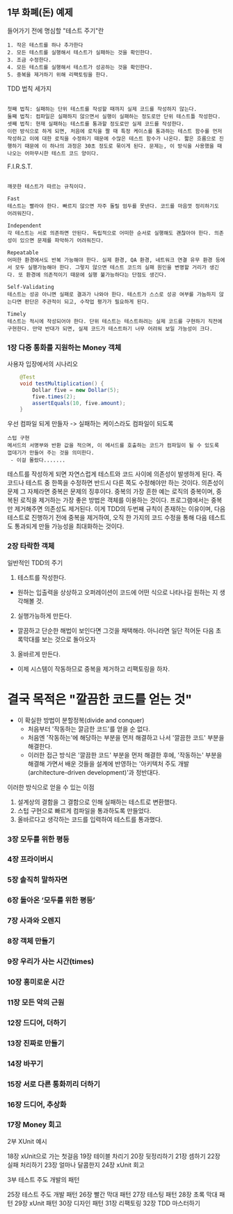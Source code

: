 ## 1부 화폐(돈) 예제

 들어가기 전에 명심할 "테스트 주기"란 
 ```
 1. 작은 테스트를 하나 추가한다
 2. 모든 테스트를 실행해서 테스트가 실패하는 것을 확인한다.
 3. 조금 수정한다.
 4. 모든 테스트를 실행해서 테스트가 성공하는 것을 확인한다.
 5. 중복을 제거하기 위해 리팩토링을 한다.
```
TDD 법칙 세가지
```

첫째 법칙: 실패하는 단위 테스트를 작성할 때까지 실제 코드를 작성하지 않는다.
둘째 법칙: 컴파일은 실패하지 않으면서 실행이 실패하는 정도로만 단위 테스트틀 작성한다.
셋째 법칙: 현재 실패하는 테스트를 통과할 정도로만 실제 코드를 작성한다.
이런 방식으로 하게 되면, 처음에 로직을 짤 때 특정 케이스를 통과하는 테스트 함수를 먼저 작성하고 이에 대한 로직을 수정하기 때문에 수많은 테스트 함수가 나온다. 짧은 흐름으로 진행하기 때문에 이 하나의 과정은 30초 정도로 묶이게 된다. 문제는, 이 방식을 사용했을 때 나오는 어마무시한 테스트 코드 양이다.
```
F.I.R.S.T.
```

깨끗한 테스트가 따르는 규칙이다.

Fast
테스트는 빨라야 한다. 빠르지 않으면 자주 돌릴 엄두를 못낸다. 코드를 마음껏 정리하기도 어려워진다.

Independent
각 테스트는 서로 의존하면 안된다. 독립적으로 어떠한 순서로 실행해도 괜찮아야 한다. 의존성이 있으면 문제를 파악하기 어려워진다.

Repeatable
어떠한 환경에서도 반복 가능해야 한다. 실제 환경, QA 환경, 네트워크 연결 유무 환경 등에서 모두 실행가능해야 한다. 그렇지 않으면 테스트 코드의 실패 원인을 변명할 거리가 생긴다. 또 환경에 의존적이기 때문에 실행 불가능하다는 단점도 생긴다.

Self-Validating
테스트는 성공 아니면 실패로 결과가 나와야 한다. 테스트가 스스로 성공 여부를 가늠하지 않는다면 판단은 주관적이 되고, 수작업 평가가 필요하게 된다.

Timely
테스트는 적시에 작성되어야 한다. 단위 테스트는 테스트하려는 실제 코드를 구현하기 직전에 구현한다. 만약 반대가 되면, 실제 코드가 테스트하기 너무 어려워 보일 가능성이 크다.
```

### 1장 다중 통화를 지원하는 Money 객체
사용자 입장에서의 시나리오
```Java
	@Test
    void testMultiplication() {
        Dollar five = new Dollar(5);
        five.times(2);
        assertEquals(10, five.amount);
    }
```
우선 컴파일 되게 만들자  ->  실패하는 케이스라도 컴파일이 되도록
```
스텁 구현
메서드의 서명부와 반환 값을 적으며, 이 메서드를 호출하는 코드가 컴파일이 될 수 있도록 껍데기가 만들어 주는 것을 의미한다.
 - 이걸 몰랐다.......
```

테스트를 작성하게 되면 자연스럽게 테스트와 코드 사이에 의존성이 발생하게 된다. 즉 코드나 테스트 중 한쪽을 수정하면 반드시 다른 쪽도 수정해야만 하는 것이다. 의존성이 문제 그 자체라면 중복은 문제의 징후이다. 중복의 가장 흔한 예는 로직의 중복이며, 중복된 로직을 제거하는 가장 좋은 방법은 객체를 이용하는 것이다. 프로그램에서는 중복만 제거해주면 의존성도 제거된다. 이게 TDD의 두번째 규칙이 존재하는 이유이며, 다음 테스트로 진행하기 전에 중복을 제거하여, 오직 한 가지의 코드 수정을 통해 다음 테스트도 통과되게 만들 가능성을 최대화하는 것이다. 

### 2장 타락한 객체
일반적인 TDD의 주기

1. 테스트를 작성한다. 
 - 원하는 입출력을 상상하고 오퍼레이션이 코드에 어떤 식으로 나타나길 원하는 지 생각해볼 것.
2. 실행가능하게 만든다.
 - 깔끔하고 단순한 해법이 보인다면 그것을 채택해라. 아니라면 일단 적어둔 다음 초록막대를 보는 것으로 돌아오자
3. 올바르게 만든다.
 - 이제 시스템이 작동하므로 중복을 제거하고 리팩토링을 하자.

# 결국 목적은 "깔끔한 코드를 얻는 것"
 - 이 확실한 방법이 분할정복(divide and conquer)
 	- 처음부터 '작동하는 깔금한 코드'를 얻을 순 없다.
	- 처음엔 '작동하는'에 해당하는 부분을 먼저 해결하고 나서 '깔끔한 코드' 부분을 해결한다.
	- 이러한 접근 방식은 '깔끔한 코드' 부분을 먼저 해결한 후에, '작동하는' 부분을 해결해 가면서 배운 것들을 설계에 반영하는 '아키텍처 주도 		개발(architecture-driven development)'과 정반대다.

이러한 방식으로 얻을 수 있는 이점
1. 설계상의 결함을 그 결함으로 인해 실패하는 테스트로 변환했다.
2. 스텁 구현으로 빠르게 컴파일을 통과하도록 만들었다.
3. 올바르다고 생각하는 코드를 입력하여 테스트를 통과했다.



### 3장 모두를 위한 평등


### 4장 프라이버시

### 5장 솔직히 말하자면

### 6장 돌아온 ‘모두를 위한 평등’

### 7장 사과와 오렌지

### 8장 객체 만들기

### 9장 우리가 사는 시간(times)

### 10장 흥미로운 시간
### 11장 모든 악의 근원
### 12장 드디어, 더하기
### 13장 진짜로 만들기
### 14장 바꾸기
### 15장 서로 다른 통화끼리 더하기
### 16장 드디어, 추상화
### 17장 Money 회고

2부 XUnit 예시

18장 xUnit으로 가는 첫걸음
19장 테이블 차리기
20장 뒷정리하기
21장 셈하기
22장 실패 처리하기
23장 얼마나 달콤한지
24장 xUnit 회고

3부 테스트 주도 개발의 패턴

25장 테스트 주도 개발 패턴
26장 빨간 막대 패턴
27장 테스팅 패턴
28장 초록 막대 패턴
29장 xUnit 패턴
30장 디자인 패턴
31장 리팩토링
32장 TDD 마스터하기